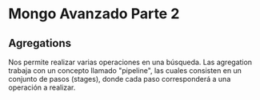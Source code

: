 # Mongo Avanzado Parte 2

## Agregations
Nos permite realizar varias operaciones en una búsqueda.
Las agregation trabaja con un concepto llamado "pipeline", las cuales consisten en un conjunto de pasos (stages), donde cada paso corresponderá a una operación a realizar.


